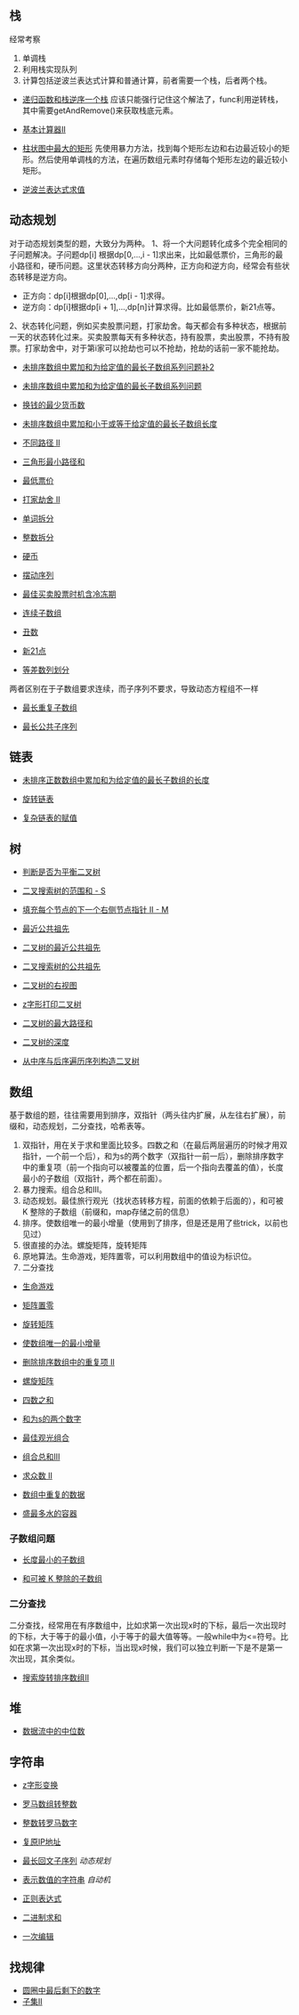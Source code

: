 ## 栈
经常考察
1. 单调栈
2. 利用栈实现队列
3. 计算包括逆波兰表达式计算和普通计算，前者需要一个栈，后者两个栈。

- [递归函数和栈逆序一个栈](https://github.com/TheDiscoverer/blog/blob/master/%E5%88%B7%E9%A2%98/%E7%94%A8%E9%80%92%E5%BD%92%E5%87%BD%E6%95%B0%E5%92%8C%E6%A0%88%E9%80%86%E5%BA%8F%E4%B8%80%E4%B8%AA%E6%A0%88.md)
应该只能强行记住这个解法了，func利用逆转栈，其中需要getAndRemove()来获取栈底元素。

- [基本计算器II](https://github.com/TheDiscoverer/blog/blob/master/%E5%88%B7%E9%A2%98/%E5%9F%BA%E6%9C%AC%E8%AE%A1%E7%AE%97%E5%99%A8II.md)

- [柱状图中最大的矩形](https://github.com/TheDiscoverer/blog/blob/master/刷题/柱状图中最大的矩形.md)
先使用暴力方法，找到每个矩形左边和右边最近较小的矩形。然后使用单调栈的方法，在遍历数组元素时存储每个矩形左边的最近较小矩形。

- [逆波兰表达式求值](https://github.com/TheDiscoverer/blog/blob/master/刷题/逆波兰表达式求值.md)

## 动态规划
对于动态规划类型的题，大致分为两种。
1、将一个大问题转化成多个完全相同的子问题解决。子问题dp[i] 根据dp[0,...,i - 1]求出来，比如最低票价，三角形的最小路径和，硬币问题。这里状态转移方向分两种，正方向和逆方向，经常会有些状态转移是逆方向。
- 正方向：dp[i]根据dp[0],...,dp[i - 1]求得。
- 逆方向：dp[i]根据dp[i + 1],...,dp[n]计算求得。比如最低票价，新21点等。

2、状态转化问题，例如买卖股票问题，打家劫舍。每天都会有多种状态，根据前一天的状态转化过来。买卖股票每天有多种状态，持有股票，卖出股票，不持有股票。打家劫舍中，对于第i家可以抢劫也可以不抢劫，抢劫的话前一家不能抢劫。

- [未排序数组中累加和为给定值的最长子数组系列问题补2](https://github.com/TheDiscoverer/blog/blob/master/%E5%88%B7%E9%A2%98/%E6%9C%AA%E6%8E%92%E5%BA%8F%E6%95%B0%E7%BB%84%E4%B8%AD%E7%B4%AF%E5%8A%A0%E5%92%8C%E4%B8%BA%E7%BB%99%E5%AE%9A%E5%80%BC%E7%9A%84%E6%9C%80%E9%95%BF%E5%AD%90%E6%95%B0%E7%BB%84%E7%B3%BB%E5%88%97%E9%97%AE%E9%A2%98%E8%A1%A52.md)

- [未排序数组中累加和为给定值的最长子数组系列问题](https://github.com/TheDiscoverer/blog/blob/master/%E5%88%B7%E9%A2%98/%E6%9C%AA%E6%8E%92%E5%BA%8F%E6%95%B0%E7%BB%84%E4%B8%AD%E7%B4%AF%E5%8A%A0%E5%92%8C%E4%B8%BA%E7%BB%99%E5%AE%9A%E5%80%BC%E7%9A%84%E6%9C%80%E9%95%BF%E5%AD%90%E6%95%B0%E7%BB%84%E9%95%BF%E5%BA%A6.md)

- [换钱的最少货币数](https://github.com/TheDiscoverer/blog/blob/master/%E5%88%B7%E9%A2%98/%E6%8D%A2%E9%92%B1%E7%9A%84%E6%9C%80%E5%B0%91%E8%B4%A7%E5%B8%81%E6%95%B0.md)

- [未排序数组中累加和小于或等于给定值的最长子数组长度](https://github.com/TheDiscoverer/blog/blob/master/%E5%88%B7%E9%A2%98/%E6%9C%AA%E6%8E%92%E5%BA%8F%E6%95%B0%E7%BB%84%E4%B8%AD%E7%B4%AF%E5%8A%A0%E5%92%8C%E5%B0%8F%E4%BA%8E%E6%88%96%E7%AD%89%E4%BA%8E%E7%BB%99%E5%AE%9A%E5%80%BC%E7%9A%84%E6%9C%80%E9%95%BF%E5%AD%90%E6%95%B0%E7%BB%84%E9%95%BF%E5%BA%A6.md)

- [不同路径 II](https://github.com/TheDiscoverer/blog/blob/master/刷题/不同路径%20II.md)

- [三角形最小路径和](https://github.com/TheDiscoverer/blog/blob/master/刷题/三角形最小路径和.md)

- [最低票价](https://github.com/TheDiscoverer/blog/blob/master/刷题/最低票价.md)

- [打家劫舍 II](https://github.com/TheDiscoverer/blog/blob/master/刷题/打家劫舍%20II.md)

- [单词拆分](https://github.com/TheDiscoverer/blog/blob/master/刷题/单词拆分.md)

- [整数拆分](https://github.com/TheDiscoverer/blog/blob/master/刷题/整数拆分.md)

- [硬币](https://github.com/TheDiscoverer/blog/blob/master/刷题/硬币.md)

- [摆动序列](https://github.com/TheDiscoverer/blog/blob/master/刷题/摆动序列.md)

- [最佳买卖股票时机含冷冻期](https://github.com/TheDiscoverer/blog/blob/master/刷题/最佳买卖股票时机含冷冻期.md)

- [连续子数组](https://github.com/TheDiscoverer/blog/blob/master/刷题/连续的子数组和.md)

- [丑数](https://github.com/TheDiscoverer/blog/blob/master/刷题/丑数.md)

- [新21点](https://github.com/TheDiscoverer/blog/blob/master/刷题/新21点.md)

- [等差数列划分](https://github.com/TheDiscoverer/blog/blob/master/刷题/等差数列划分.md)

两者区别在于子数组要求连续，而子序列不要求，导致动态方程组不一样
- [最长重复子数组](https://github.com/TheDiscoverer/blog/blob/master/刷题/最长重复子数组.md)

- [最长公共子序列](https://github.com/TheDiscoverer/blog/blob/master/刷题/最长公共子序列.md)

## 链表

- [未排序正数数组中累加和为给定值的最长子数组的长度](https://github.com/TheDiscoverer/blog/blob/master/%E5%88%B7%E9%A2%98/%E6%9C%AA%E6%8E%92%E5%BA%8F%E6%AD%A3%E6%95%B0%E6%95%B0%E7%BB%84%E4%B8%AD%E7%B4%AF%E5%8A%A0%E5%92%8C%E4%B8%BA%E7%BB%99%E5%AE%9A%E5%80%BC%E7%9A%84%E6%9C%80%E9%95%BF%E5%AD%90%E6%95%B0%E7%BB%84%E7%9A%84%E9%95%BF%E5%BA%A6.md)

- [旋转链表](https://github.com/TheDiscoverer/blog/blob/master/刷题/旋转链表.md)

- [复杂链表的赋值](https://github.com/TheDiscoverer/blog/blob/master/%E5%88%B7%E9%A2%98/%E5%A4%8D%E6%9D%82%E9%93%BE%E8%A1%A8%E7%9A%84%E5%A4%8D%E5%88%B6.md)

## 树
- [判断是否为平衡二叉树](https://github.com/TheDiscoverer/blog/blob/master/%E5%88%B7%E9%A2%98/%E5%B9%B3%E8%A1%A1%E4%BA%8C%E5%8F%89%E6%A0%91.md)

- [二叉搜索树的范围和 - S](https://github.com/TheDiscoverer/blog/blob/master/%E5%88%B7%E9%A2%98/%E4%BA%8C%E5%8F%89%E6%90%9C%E7%B4%A2%E6%A0%91%E7%9A%84%E8%8C%83%E5%9B%B4%E5%92%8C.md)

- [填充每个节点的下一个右侧节点指针 II - M](https://github.com/TheDiscoverer/blog/blob/master/%E5%88%B7%E9%A2%98/%E5%A1%AB%E5%85%85%E6%AF%8F%E4%B8%AA%E8%8A%82%E7%82%B9%E7%9A%84%E4%B8%8B%E4%B8%80%E4%B8%AA%E5%8F%B3%E4%BE%A7%E8%8A%82%E7%82%B9%E6%8C%87%E9%92%88.md)

- [最近公共祖先](https://github.com/TheDiscoverer/blog/blob/master/%E5%88%B7%E9%A2%98/%E6%9C%80%E8%BF%91%E5%85%AC%E5%85%B1%E7%A5%96%E5%85%88.md)

- [二叉树的最近公共祖先](https://github.com/TheDiscoverer/blog/blob/master/%E5%88%B7%E9%A2%98/%E4%BA%8C%E5%8F%89%E6%A0%91%E7%9A%84%E6%9C%80%E8%BF%91%E5%85%AC%E5%85%B1%E7%A5%96%E5%85%88.md)

- [二叉搜索树的公共祖先](https://github.com/TheDiscoverer/blog/blob/master/刷题/二叉搜索树的最近公共祖先.md)

- [二叉树的右视图](https://github.com/TheDiscoverer/blog/blob/master/刷题/二叉树的右视图.md)

- [z字形打印二叉树](https://github.com/TheDiscoverer/blog/blob/master/刷题/z字形打印二叉树.md)

- [二叉树的最大路径和](https://github.com/TheDiscoverer/blog/blob/master/刷题/二叉树中的最大路径和.md)

- [二叉树的深度](https://github.com/TheDiscoverer/blog/blob/master/刷题/二叉树的深度.md)

- [从中序与后序遍历序列构造二叉树](https://github.com/TheDiscoverer/blog/blob/master/刷题/从中序与后序遍历序列构造二叉树.md)

## 数组

基于数组的题，往往需要用到排序，双指针（两头往内扩展，从左往右扩展），前缀和，动态规划，二分查找，哈希表等。

1. 双指针，用在关于求和里面比较多。四数之和（在最后两层遍历的时候才用双指针，一个前一个后），和为s的两个数字（双指针一前一后），删除排序数字中的重复项（前一个指向可以被覆盖的位置，后一个指向去覆盖的值），长度最小的子数组（双指针，两个都在前面）。
2. 暴力搜索。组合总和III。
3. 动态规划。最佳旅行观光（找状态转移方程，前面的依赖于后面的），和可被 K 整除的子数组（前缀和，map存储之前的信息）
4. 排序。使数组唯一的最小增量（使用到了排序，但是还是用了些trick，以前也见过）
5. 很直接的办法。螺旋矩阵，旋转矩阵
6. 原地算法。生命游戏，矩阵置零，可以利用数组中的值设为标识位。
7. 二分查找

- [生命游戏](https://github.com/TheDiscoverer/blog/blob/master/%E5%88%B7%E9%A2%98/%E7%94%9F%E5%91%BD%E6%B8%B8%E6%88%8F.md)

- [矩阵置零](https://github.com/TheDiscoverer/blog/blob/master/刷题/矩阵置零.md)

- [旋转矩阵](https://github.com/TheDiscoverer/blog/blob/master/刷题/旋转矩阵.md)

- [使数组唯一的最小增量](https://github.com/TheDiscoverer/blog/blob/master/刷题/使数组唯一的最小增量.md)

- [删除排序数组中的重复项 II](https://github.com/TheDiscoverer/blog/blob/master/刷题/删除排序数组中的重复项%20II.md)

- [螺旋矩阵](https://github.com/TheDiscoverer/blog/blob/master/刷题/螺旋矩阵.md)

- [四数之和](https://github.com/TheDiscoverer/blog/blob/master/刷题/四数之和.md)

- [和为s的两个数字](https://github.com/TheDiscoverer/blog/blob/master/刷题/和为s的两个数字.md)

- [最佳观光组合](https://github.com/TheDiscoverer/blog/blob/master/刷题/最佳观光组合.md)

- [组合总和III](https://github.com/TheDiscoverer/blog/blob/master/刷题/组合总和III.md)

- [求众数 II](https://github.com/TheDiscoverer/blog/blob/master/刷题/求众数II.md)

- [数组中重复的数据](https://github.com/TheDiscoverer/blog/blob/master/刷题/数组中重复的数据.md)

- [盛最多水的容器](https://github.com/TheDiscoverer/blog/blob/master/刷题/盛最多水的容器.md)

### 子数组问题

- [长度最小的子数组](https://github.com/TheDiscoverer/blog/blob/master/刷题/长度最小的子数组.md)

- [和可被 K 整除的子数组](https://github.com/TheDiscoverer/blog/blob/master/刷题/和可被%20K%20整除的子数组.md)

### 二分查找
二分查找，经常用在有序数组中，比如求第一次出现x时的下标，最后一次出现时的下标，大于等于的最小值，小于等于的最大值等等。一般while中为<=符号。比如在求第一次出现x时的下标，当出现x时候，我们可以独立判断一下是不是第一次出现，其余类似。

- [搜索旋转排序数组II](https://github.com/TheDiscoverer/blog/blob/master/刷题/搜索旋转排序数组II.md)

## 堆

- [数据流中的中位数](https://github.com/TheDiscoverer/blog/blob/master/%E5%88%B7%E9%A2%98/%E6%95%B0%E6%8D%AE%E6%B5%81%E7%9A%84%E4%B8%AD%E4%BD%8D%E6%95%B0.md)

## 字符串

- [z字形变换](https://github.com/TheDiscoverer/blog/blob/master/刷题/z字形变换.md)

- [罗马数组转整数](https://github.com/TheDiscoverer/blog/blob/master/刷题/罗马数字转整数.md)

- [整数转罗马数字](https://github.com/TheDiscoverer/blog/blob/master/刷题/整数转罗马数字.md)

- [复原IP地址](https://github.com/TheDiscoverer/blog/blob/master/刷题/复原IP地址.md)

- [最长回文子序列](https://github.com/TheDiscoverer/blog/blob/master/刷题/最长回文子序列.md)	*动态规划*

- [表示数值的字符串](https://github.com/TheDiscoverer/blog/blob/master/刷题/表示数值的字符串.md) 	*自动机*
			  
- [正则表达式](https://github.com/TheDiscoverer/blog/blob/master/刷题/正则表达式匹配.md)

- [二进制求和](https://github.com/TheDiscoverer/blog/blob/master/刷题/二进制求和.md)

- [一次编辑](https://github.com/TheDiscoverer/blog/blob/master/刷题/一次编辑.md)


## 找规律

- [圆圈中最后剩下的数字](https://github.com/TheDiscoverer/blog/blob/master/刷题/圆圈中最后剩下的数字.md)
- [子集II](https://github.com/TheDiscoverer/blog/blob/master/刷题/子集%20II.md)